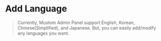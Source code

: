 # Add Language

> Currently, Mustom Admin Panel support English, Korean, Chinese(Simplified), and Japanese. But, you can easily add/modify any languages you want.

